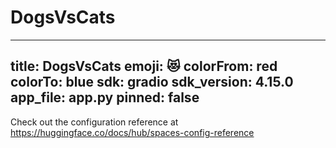 # DogsVsCats
---
title: DogsVsCats
emoji: 😻
colorFrom: red
colorTo: blue
sdk: gradio
sdk_version: 4.15.0
app_file: app.py
pinned: false
---

Check out the configuration reference at https://huggingface.co/docs/hub/spaces-config-reference
